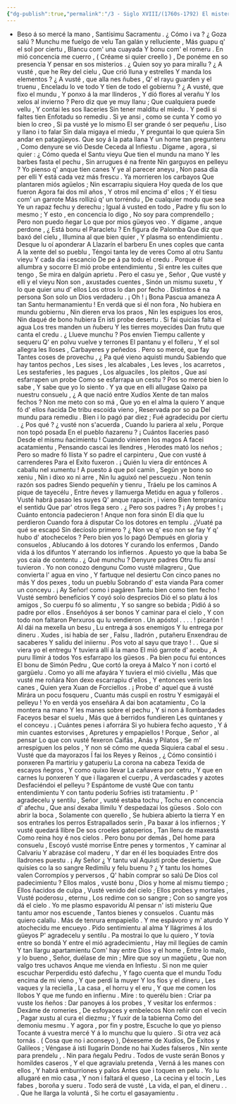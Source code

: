 ```yaml
---
{"dg-publish":true,"permalink":"/3 - Siglo XVIII/(1760s-1792) El misteriu de la Trinidá Vida, pasión y muerte de Xesucristo/","tags":["#Siglo_18","central","Antonio_Balvidares_Argüelles","escrito","Sariego","poema"]}
---
```



- Beso á so mercé la mano ,
Santísimu Sacramentu . 
¿ Cómo i va ? ¿ Goza salú ?
Munchu me fuelgo de velu 
Tan galán y relluciente ,
Más guapu q' el sol por ciertu ,
Blancu com' una cuayada
Y bonu com' el romeru .
En mió concencia me cuerro ,
( Créame si quier creello ) ,
De ponéme en so presencia 
Y pensar en sos misterios . 
¿ Quien soy yo para mirallu ?
¿ A vusté , que he Rey del cielu ,
Que crió lluna y estrelles
Y manda los elementos ?
¿ A vusté , que alla nes ñubes ,
Q' el rayu guarden y el truenu ,
Enceladu lo ve todo 
Y tíen de todo el gobiernu ?
¿ A vusté, que fixo el mundu ,
Y ponxo á la mar llinderos ,
Y díó flores al verañu
Y los xelos al invierno ?
Pero diz que ye muy llanu ;
Que cualquiera puede vellu ,
Y contai les sos llaceries
Sin tener malditu el miedu .
Y pedíi si faltes tien
Enfotadu so remediu .
Si ye ansi , como se cunta
Y como yo bien lo creo ,
Si pa vusté ye lo mismo
El ser grande ó ser pequeñu ,
Liso y llano i to falar
Sin dala migaya el miedu ,
Y preguntai lo que quiera
Sin andar en patagüeyos.
Que soy á la pata llana
Y un home tan pregunteru ,
Como denyure se vió
Desde Ceceda al Infiestu .
 Dígame , agora , si quier :
¿ Cómo queda el Santu vieyu
Que tien el mundu na mano
Y les barbes fasta el pechu ,
Sin arrugues é na frente
Nin garguyos en pelleyu ?
Yo pienso q' anque tien canes
Y ye al parecer aneyu ,
Non pasa día per elli
Y está cada vez más frescu .
Ya morrieren los carbayos
Que plantaren miós agüelos ;
Nin escarrapiu siquiera
Hoy queda de los que fueron
Agora fai dos mil años ,
Y otros mil encima d' ellos ;
Y él tiesu com' un garrote 
Más rollizú q' un torréndu ,
De cualquier modu que sea
Ye un rapaz fechu y derechu ;
Igual á vusted en todo ,
Padre y fíu son lo mesmo ;
Y esto , en concencia lo digo ,
No soy para comprendello ;
Pero non puedo ñegar 
Lo que por mios güeyos veo .
 Y dígame , anque perdone ,
¿ Está bonu el Paracletu ?
En figura de Palomba
Que diz que baxó del cielu ,
Illumina al que bien quier ,
Y plasma so entendimientu .
Desque lu oí aponderar
A Llazarín el barberu 
En unes coples que canta
A la xente del so pueblu ,
Téngoi tanta ley de veres
Como al otru Santu vieyu
Y cada dia i escancio 
De pe á pa todu el credu . 
Porque él allumbra y socorre
El mió probe entendimientu ,
Si entre les cuites que tengo ,
Se mira en dalgún aprietu .
 Pero el casu ye , Señor ,
Que vusté y elli y el vieyu
Non son , axustades cuentes ,
Sinón un mismu suxetu , 
Y lo que quier unu d' ellos
Los otros lo dan por fecho .
Distintos é na persona 
Son solo un Dios verdaderu .
¡ Oh ! ¡ Bona Pascua amaneza
A tan Santu hermanamientu !
En verdá que si él non fora ,
No hubiera en mundu gobiernu ,
Nin dieren erva los praos ,
Nin les espigues los eros,
Nin daqué de bono hubiera
En isti probe desertu .
Si fai quicías falta el agua
Los tres manden un ñuberu
Y les tierres moyecides 
Dan frutu que canta el credu .
¿ Llueve munchu ? Pos envíen 
Tiempu callente y sequeru 
Q' en polvu vuelve y terrones
El pantanu y el folleru , 
Y el sol allegra les lloses ,
Carbayeres y peñedos .
Pero so mercé, que fay
Tantes coses de provechu ,
¿ Pa qué vieno aquisti mundu
Sabiendo que hay tantos pechos ,
Les sises , les alcabales ,
Les leves , los acarretos ,
Les sestaferies , les pagues ,
Los alguaciles , los pleitos ,
Que así esfarrapen un probe
Como se esfarrapa un cestu ?
Pos so mercé bien lo sabe ,
Y sabe que yo lo siento . 
Y ya que en elli allugase
Qaixo pa nuestru consuelu ,
¿ A que nació entre Xudíos
Xente de tan malos fechos ?
Non me meto con so má ,
Que yo en el alma la quiero 
Y anque fó d' ellos ñacida
De tribu escoída vieno ,
Reservada por so pa 
Del mundu para remediu .
Bien i lo pagó par diez ;
Fué agradecidu por ciertu .
¿ Pos qué ? ¿ vusté non s'acuerda ,
Cuando lu pariera al xelu ,
Porque non topó posada
En el pueblo ñazarenu ?
¡ Cuántos llaceries pasó 
Desde el mismu ñacimientu !
Cuando vinieren los magos
A facei acatamientu ,
Pensando cascai les llendres ,
Herodes mató los neños ;
Pero so madre fó llista 
Y so padre el carpinteru ,
Que con vusté á carrenderes
Para el Exito fuxeron .
¡ Quién lu viera dir entónces
A caballu nel xumentu ! 
A puesto á que pol camín ,
Según ye bono so xeniu ,
Nin i dixo xo ni arre ,
Nin lu aguixó nel pescuezu .
Non tenín razón sos padres
Siendo pequeñín y tienru ,
Tráelu pe los caminos
A pique de tayecélu ,
Entre ñeves y llamuerga
Metidu en agua y folleros .
Vusté habrá pasao les suyes
Q' anque rapacín , i vieno
Bíen tempranicu el sentidu
Que par' otros llega sero .
 ¿ Pero sos padres ? ¡ Ay probes !
¡ Cuánto entoncia padecieron !
Anque non fora sinón
El día que lu perdieron
Cuando fora á disputar 
Co los dotores en templu .
¿Vuaté pa qué se escapó
Sin decíoslo primero ?
¿ Non ve q' eso non se fay
Y q' hubo d' atochecelos ?
Pero bien yos lo pagó
Dempués en gloria y consuelos ,
Ablucando á los dotores
Y curando los enfermos ,
Dando vida á los difuntos 
Y aterrando los infiernos .
Apuesto yo que la baba
Se yos caia de contentu .
¿ Qué munchu ? Denyure padres 
Otru fíu ansí tuvieron . 
Yo non conozo dengunu 
Como vusté milagreru ,
Que convierta l' agua en vino ,
Y fartuque nel desiertu
Con cinco panes no más
Y dos pexes , todu un pueblu
Sobrando d' esta vianda 
Para comer un conceyu .
¡ Ay Señor! como i pagáren
Tantu bien como tien fecho !
Vusté sembró beneficios
Y coyó solo desprecios 
Dió el so platu á los amigos ,
So cuerpu fó so alimentu ,
Y so sangre so bebida ;
Pidió á so padre por ellos . 
Enseñóyos á ser bonos
Y caminar para el cielo ,
Y con todo non faltaron
Perxuros qu lu vendieron .
 Un apóstol . . . . ! picarón !
Al dái na mexella un besu ,
Lu entrega á sos enemigos
Y lu entrega por dineru .
Xudes , isi había de ser ,
Falsu , lladrón , putañeru
Enxendrau de sacaberes
Y salidu del iniiernu .
Pos voto al sayu que trayo ! . .
Que si viera yo el entregu
Y tuviera allí á la mano
El mió garrote d' acebu ,
A puru llimir á todos
Yos esfarrapo los güesos .
Pa bien pocu fui entonces
El bonu de Simón Pedru ,
Que cortó la oreya á Malco
Y non i cortó el gargüelu .
Como yo allí me afayára 
Y tuviera el mió civiellu ,
Más que vusté me roñára
Non dexo escarrapiu d'ellos ,
Y entonces verín los canes ,
Quien yera Xuan de Forciellos .
¡ Probe d' aquel que á vusté
Mirára un pocu fosqueru , 
Cuantu más cuspíi en rostru
Y esmigayái el pelleyu !
Yo en verdá yos enseñára 
A dai bon acatamientu ,
Co la montera na mano 
Y les manes sobre el pechu ,
Y si non á llombardades
Faceyos besar el suelu ,
Más que á berridos fundieren
Les quintanes y el conceyu .
¡ Cuántes penes i aforrára
Si yo hubiera fecho aquesto ,
Y á min cuantes estorvises ,
Apretures y empapiellos !
Porque , Señor , al pensar
Lo que con vusté fexeron 
Caifás , Anás y Pilatos , 
Se m' arrespiguen los pelos , 
Y non sé cómo me queda
Siquiera cabal el sesu .
 Vusté que da mayorazos
Í fai los Reyes y Reinos ,
¿ Cómo consintió i ponxeren
Pa martiriu y gatuperiu
La corona na cabeza
Texida de escayos ñegros ,
Y como quixo llevar
La cañavera por cetru ,
Y que en carnes lu ponxeren
Y que i llagaren el cuerpu ,
A verdascades y azotes
Desfaciéndoi el pelleyu ?
Espántome de vusté
Que con tantu entendimientu
Y con tantu poderíu 
Sofries isti tratamientu .
P ' agradecelu y sentilu , 
Señor , vusté estaba tochu ,
Tochu en concencia d' afechu ,
Que ansí dexaba llimilu
Y despedazai los güesos .
Solo con abrir la boca ,
Solamente con querello ,
Se hubiera abierto la tierra
Y en sos entrañes los perros
Estrapallados serín ,
Pa baxar á los infiernos ;
Y vusté quedará llibre 
De sos croeles gatoperios ,
Tan llenu de maxestá
Como reina hoy é nos cielos . 
Pero bonu por demás ,
Del home para consuelu ,
Escoyó vusté morrise
Entre penes y tormentos , 
Y caminar al Calvariu 
Y abrazáse col maderu ,
Y dar en él les boquiades
Entre dos lladrones puestu .
 ¡ Ay Señor ¿ Y tantu val
Aquisti probe desiertu ,
Que quisíes co la so sangre
Redímilu y felu buenu ?
¿ Y tantu los homes valen
Corrompíos y perversos ,
Q' habín comprar so salú
De Dios col padecimientu ?
Ellos malos , vusté bonu ,
Dios y home al mismu tiempo ;
Ellos ñacidos de culpa ,
Vusté venido del cielo ;
Ellos probes y mortales ,
Vusté poderosu , eternu ,
Los redime con so sangre ;
Con so sangre yos dá el cielo .
 Yo me plasmo espavoridu
Al pensar n' isti misteriu
Que tantu amor nos escuende ,
Tantos bienes y consuelos .
Cuantu más quiero calallu .
Más de tenrura empapiello .
Y me espávoro y m' aturdo
Y atochecidu me encueyo .
Pido sentimientu al alma
Y llágrimes á los güeyos
P' agradecelu y sentilu .
Pa mostrai lo que lu quiero ,
Y tovía entre so bondá
Y entre el mió agradecimientu ,
Hay mil llegües de camín
Y tan llargu apartamientu
Com' hay entre Dios y el home ,
Entre lo malo, y lo bueno ,
  Señor, duélase de min ;
Mire que soy un magüetu ,
Que non valgo tres uchavos
Anque me vienda en Infiestu .
Si non me quier escuchar
Perperdidu estó dafechu , 
Y fago cuenta que el mundu
Todu encima de mi vieno ,
Y que perdí la muyer 
Y los fíos y el dineru , 
Les vaques y la reciella ,
La casa , el horru y el eru ,
Y que me comen los llobos 
Y que me fundo en infiernu .
Mire : to querélu bien :
Criar pa vuste los ñeños :
Dar panoyes á los probes ,
Y vesitar los enfermos :
Dexáme de romeries , 
De esfoyaces y embelecos 
Non reñir con el vecin ,
Pagar xustu al cura el diezmu ;
Y fuxir de la tabierna
Como del demoniu mesmu .
  Y agora , por fin y postre,
Escuche lo que yo pienso
Tocante á vuestra mercé
Y á lo munchu que lu quiero .
Si otra vez acá tornás .
( Cosa que no i aconseyo ),
Déxeseme de Xudíos,
De Exitos y Galileos ;
Véngase á isti llugarín
Donde no hai Xudes falseros ,
Nin xente para prendelu , .
Nin para ñegalu Pedru .
Todos de vuste serán
Bonos y homildes caseros ,
Y el que agravialu pretenda ,
Verná á les manes con ellos ,
Y habrá emburriones y palos
Antes que i toquen en pelu .
Yo lu allugaré en mio casa ,
Y non i faltará el queso ,
La cecina y el tocin ,
Les fabes , boroña y sueru .
Todo será de vusté , 
La vida, el pan, el dineru . . .
Que he llarga la voluntá ,
Si he cortu el gasayamientu .